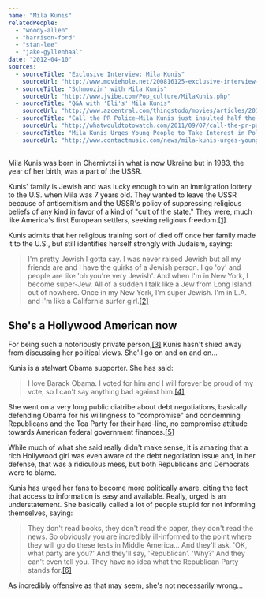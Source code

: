 ```yaml
---
name: "Mila Kunis"
relatedPeople:
  - "woody-allen"
  - "harrison-ford"
  - "stan-lee"
  - "jake-gyllenhaal"
date: "2012-04-10"
sources:
  - sourceTitle: "Exclusive Interview: Mila Kunis"
    sourceUrl: "http://www.moviehole.net/200816125-exclusive-interview-mila-kunis"
  - sourceTitle: "Schmoozin' with Mila Kunis"
    sourceUrl: "http://www.jvibe.com/Pop_culture/MilaKunis.php"
  - sourceTitle: "Q&A with 'Eli's' Mila Kunis"
    sourceUrl: "http://www.azcentral.com/thingstodo/movies/articles/2010/01/13/20100113eli0115kunis.html"
  - sourceTitle: "Call the PR Police–Mila Kunis just insulted half the country"
    sourceUrl: "http://whatwouldtotowatch.com/2011/09/07/call-the-pr-police-mila-kunis-just-insulted-half-the-country/"
  - sourceTitle: "Mila Kunis Urges Young People to Take Interest in Politics"
    sourceUrl: "http://www.contactmusic.com/news/mila-kunis-urges-young-people-to-take-interest-in-politics_1243536"
---
```


Mila Kunis was born in Chernivtsi in what is now Ukraine but in 1983, the year of her birth, was a part of the USSR.

Kunis' family is Jewish and was lucky enough to win an immigration lottery to the U.S. when Mila was 7 years old. They wanted to leave the USSR because of antisemitism and the USSR's policy of suppressing religious beliefs of any kind in favor of a kind of "cult of the state." They were, much like America's first European settlers, seeking religious freedom.<a class="source-citation" href="#http://www.moviehole.net/200816125-exclusive-interview-mila-kunis" title="Exclusive Interview: Mila Kunis">[1]</a>

Kunis admits that her religious training sort of died off once her family made it to the U.S., but still identifies herself strongly with Judaism, saying:

>I'm pretty Jewish I gotta say. I was never raised Jewish but all my friends are and I have the quirks of a Jewish person. I go 'oy' and people are like 'oh you're very Jewish'. And when I'm in New York, I become super-Jew. All of a sudden I talk like a Jew from Long Island out of nowhere. Once in my New York, I'm super Jewish. I'm in L.A. and I'm like a California surfer girl.<a class="source-citation" href="#http://www.jvibe.com/Pop_culture/MilaKunis.php" title="Schmoozin&apos; with Mila Kunis">[2]</a>

## She's a Hollywood American now

For being such a notoriously private person,<a class="source-citation" href="#http://www.azcentral.com/thingstodo/movies/articles/2010/01/13/20100113eli0115kunis.html" title="Q&amp;A with &apos;Eli&apos;s&apos; Mila Kunis">[3]</a> Kunis hasn't shied away from discussing her political views. She'll go on and on and on…

Kunis is a stalwart Obama supporter. She has said:

>I love Barack Obama. I voted for him and I will forever be proud of my vote, so I can't say anything bad against him.<a class="source-citation" href="#http://whatwouldtotowatch.com/2011/09/07/call-the-pr-police-mila-kunis-just-insulted-half-the-country/" title="Call the PR Police–Mila Kunis just insulted half the country">[4]</a>

She went on a very long public diatribe about debt negotiations, basically defending Obama for his willingness to "compromise" and condemning Republicans and the Tea Party for their hard-line, no compromise attitude towards American federal government finances.<a class="source-citation" href="#http://whatwouldtotowatch.com/2011/09/07/call-the-pr-police-mila-kunis-just-insulted-half-the-country/" title="Call the PR Police–Mila Kunis just insulted half the country">[5]</a>

While much of what she said really didn't make sense, it is amazing that a rich Hollywood girl was even aware of the debt negotiation issue and, in her defense, that was a ridiculous mess, but both Republicans and Democrats were to blame.

Kunis has urged her fans to become more politically aware, citing the fact that access to information is easy and available. Really, urged is an understatement. She basically called a lot of people stupid for not informing themselves, saying:

>They don't read books, they don't read the paper, they don't read the news. So obviously you are incredibly ill-informed to the point where they will go do these tests in Middle America… And they'll ask, 'OK, what party are you?' And they'll say, 'Republican'. 'Why?' And they can't even tell you. They have no idea what the Republican Party stands for.<a class="source-citation" href="#http://www.contactmusic.com/news/mila-kunis-urges-young-people-to-take-interest-in-politics_1243536" title="Mila Kunis Urges Young People to Take Interest in Politics">[6]</a>

As incredibly offensive as that may seem, she's not necessarily wrong…